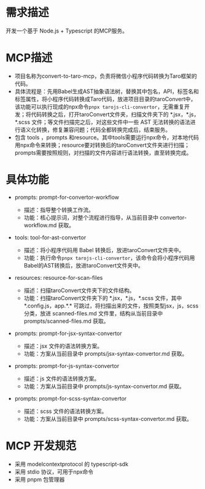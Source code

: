# 需求描述

开发一个基于 Node.js + Typescript 的MCP服务。

# MCP描述

- 项目名称为convert-to-taro-mcp，负责将微信小程序代码转换为Taro框架的代码。
- 具体流程是：先用Babel生成AST抽象语法树，替换其中包名，API，标签名和标签属性，将小程序代码转换成Taro代码，放进项目目录的taroConvert中，该功能可以执行现成的npx命令`pnpx tarojs-cli-convertor`，无需重复开发；将代码转换之后，打开taroConvert文件夹，扫描文件夹下的 \*.jsx，\*.js，\*.scss 文件；等文件扫描完之后，对这些文件中一些 AST 无法转换的语法进行语义化转换，修复兼容问题；代码全都转换完成后，结束服务。
- 包含 tools ，prompts 和resource。其中tools需要运行npx命令，对本地代码用npx命令来转换；resource要对转换后的taroConvert文件夹进行扫描；prompts需要按照规则，对扫描的文件内容进行语法转换，直至转换完成。

# 具体功能

- prompts: prompt-for-convertor-workflow
    - 描述：指导整个转换工作流。
    - 功能：核心提示词，对整个流程进行指导，从当前目录中 convertor-workflow.md 获取。

- tools: tool-for-ast-convertor
    - 描述：将小程序代码用 Babel 转换后，放进taroConvert文件夹中。
    - 功能：执行命令`pnpx tarojs-cli-convertor`，该命令会将小程序代码用Babel的AST转换后，放进taroConvert文件夹中。

- resources: resource-for-scan-files
    - 描述：扫描taroConvert文件夹下的文件结构。
    - 功能：扫描taroConvert文件夹下的 \*.jsx，\*.js，\*.scss 文件，其中\*.config.js，app.\*.\* 可跳过，将扫描出来的文件，按照类型jsx，js，scss分类，放进 scanned-files.md 文件里，结构从当前目录中 prompts/scanned-files.md 获取。

- prompts: prompt-for-jsx-syntax-convertor
    - 描述：jsx 文件的语法转换方案。
    - 功能：方案从当前目录中 prompts/jsx-syntax-convertor.md 获取。

- prompts: prompt-for-js-syntax-convertor
    - 描述：js 文件的语法转换方案。
    - 功能：方案从当前目录中 prompts/js-syntax-convertor.md 获取。

- prompts: prompt-for-scss-syntax-convertor
    - 描述：scss 文件的语法转换方案。
    - 功能：方案从当前目录中 prompts/scss-syntax-convertor.md 获取。

# MCP 开发规范

- 采用 modelcontextprotocol 的 typescript-sdk
- 采用 stdio 协议，可用于npx命令
- 采用 pnpm 包管理器